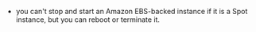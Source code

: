 - you can't stop and start an Amazon EBS-backed instance if it is a Spot instance, but you can reboot or terminate it.
